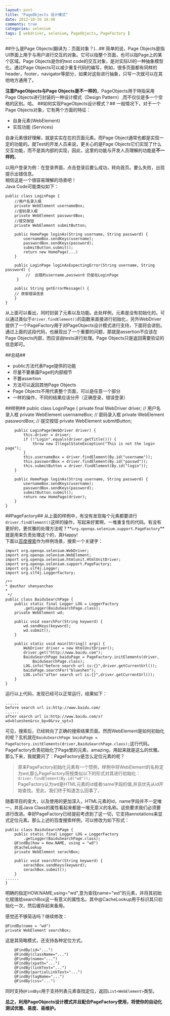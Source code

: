```yaml
---
layout: post
title: "PageObjects 设计模式"
date: 2012-10-16 16:40
comments: true
categories: selenium
tags: [ webdriver, selenium, PageObjects, PageFactory ]
---
```

##什么是Page Objects(翻译为：页面对象？)...##
简单的说，Page Objects是指UI界面上用于与用户进行交互的对象。它可以指整个页面，也可以指Page上的某个区域。Page Objects是你的test code的交互对象，是对实际UI的一种抽象模型化。通过Page Objects可以减少重复代码的编写，例如，很多页面都有同样的header，footer，navigator等部分，如果对这些进行抽象，只写一次就可以在其他地方通用了。  

**注意PageObjects与Page Objects是不一样的**，PageObjects用于特指采用Page Objects进行封装的一种设计模式（Design Pattern）,而不仅仅是多一个空格的区别。哈。
##如何实现PageObjects设计模式？##
一般情况下，对于一个Page Objects对象，它有两个方面的特征：  
 
* 自身元素(WebElement)  
* 实现功能 (Services)  
<!--more-->  

自身元素很好理解，就是实实在在的页面元素。而Page Object通常也都是实现一定的功能的。就Test的开发人员来说，更关心的是Page Objects它们实现了什么交互功能，而不是其内部的实现，因此，这里的功能与开发人员理解的功能是**不一样的**。   

以用户登录为例：在登录界面，点击登录后要么成功，转向首页。要么失败，出现提示出错信息。   
相信这是一个很容易理解的场景吧！  
Java Code可能类似如下：   

	public class LoginPage {
		//用户名录入框
		private WebElement usernameBox;
		//密码录入框
		private WebElement passwordBox;
		//提交按钮
		private WebElement submitButton;

    	public HomePage loginAs(String username, String password) {
			usernameBox.sendKeys(username);
			passwordBox.sendKeys(password);
			submitButton.submit();
        	return new HomePage(...)
    	}
    
    	public LoginPage loginAsExpectingError(String username, String password) {
       		 //  出错的username,password 仍留在LoginPage
   		 }
    
    	public String getErrorMessage() {
        // 获取错误信息
    	}
	}   
从上面可以看出，同时封装了元素以及功能。此处样例，元素是没有初始化的。可以通过类似于`driver.findElement()`的函数来直接进行初始化，另外WebDriver提供了一个PageFactory用于对PageObjects设计模式进行支持，下面将会讲到。  
通过上面的这段代码，也展现出了一个重要的问题，那就是assertion不应该在Page Objects内部，而应该由tests进行处理。Page Objects只是返回需要验证的信息即可。

##总结##
* public方法代表Page提供的功能
* 尽量不要暴露Page的内部细节
* 不要assertion
* 方法可以返回其他Page Objects
* Page Objects不用代表整个页面，可以是任意一个部分
* 一样的操作，不同的结果应该分开（正确登录，错误登录）   

##样例##
	public class LoginPage {
		private final WebDriver driver;
		// 用户名录入框
		private WebElement usernameBox;
		// 密码录入框
		private WebElement passwordBox;
		// 提交按钮
		private WebElement submitButton;

		public LoginPage(WebDriver driver) {
			this.driver = driver;
			if (!"Login".equals(driver.getTitle())) {
				throw new IllegalStateException("This is not the login page");
			}
			this.usernameBox = driver.findElement(By.id("username"));
			this.passwordBox = driver.findElement(By.id("passwd"));
			this.submitButton = driver.findElement(By.id("login"));
		}

		public HomePage loginAs(String username, String password) {
			usernameBox.sendKeys(username);
			passwordBox.sendKeys(password);
			submitButton.submit();
			return new HomePage(driver);
		}
	}

##PageFactory##
从上面的样例中，有没有发现每个元素都要进行`driver.findElement()`这样的操作，写起来好累啊，一堆重复性的代码。有没有更好的，更优雅的处理方法呢？**`org.openqa.selenium.support.PageFactory`**就是用来负责处理这个的，真Happy!   
下面以[百度搜索](http://www.baidu.com)作为样例场景，搜索一个关键字：	

	import org.openqa.selenium.WebDriver;
	import org.openqa.selenium.WebElement;
	import org.openqa.selenium.htmlunit.HtmlUnitDriver;
	import org.openqa.selenium.support.PageFactory;
	import org.slf4j.Logger;
	import org.slf4j.LoggerFactory;

	/**
 	* @author shenyanchao
 	* 
	 */
	public class BaiduSearchPage {
		public static final Logger LOG = LoggerFactory
			.getLogger(BaiduSearchPage.class);
		private WebElement wd;

		public void searchFor(String keyword) {
			wd.sendKeys(keyword);
			wd.submit();
		}

		public static void main(String[] args) {
			WebDriver driver = new HtmlUnitDriver();
			driver.get("http://www.baidu.com");
			BaiduSearchPage baiduPage = PageFactory.initElements(driver,
				BaiduSearchPage.class);
			LOG.info("before search url is:{}",driver.getCurrentUrl());
			baiduPage.searchFor("blueshen");
			LOG.info("after search url is:{}",driver.getCurrentUrl());
		}
	}
运行以上代码，发现已经可以正常运行，结果如下：

	......
	before search url is:http://www.baidu.com/
	......
	after search url is:http://www.baidu.com/s?wd=blueshen&rsv_bp=0&rsv_spt=3
可见，搜索后，已经转向了正确的搜索结果页面。然而WebElement是如何初始化的呢？玄机就在`BaiduSearchPage baiduPage = PageFactory.initElements(driver,BaiduSearchPage.class);`这行代码。PageFactory负责初始化了Page里的元素，amazing，用起来就是这么的优雅。   
那么下来，我就要问了：PageFactory是怎么定位元素的呢？   
>原来PageFactory初始化元素有一个惯例，样例中将WebElement的名称定为wd,那么PageFactory将按类似以下的形式对其进行初始化：    
`driver.findElement(By.id("wd"));`  
PageFactory认为wd是HTML元素的id或者name字段的值,并且优先从id开始查找。至此，我们终于知道怎么回事了。   

随着项目的变大，以及使用的更加深入，HTML元素的id，name字段并不一定唯一，并且Java Class的属性看起来都是一堆无意义的名称。这些要求我们必须要进行改进。幸好PageFactory已经提前考虑到了这一切，它支持annotations来显式定位元素。那么上述的百度搜索样例，可以修改为如下形式：   

	public class BaiduSearchPage {
		public static final Logger LOG = LoggerFactory
			.getLogger(BaiduSearchPage.class);
		@FindBy(how = How.NAME, using = "wd")
		@CacheLookup
		private WebElement serachBox;

		public void searchFor(String keyword) {
			serachBox.sendKeys(keyword);
			serachBox.submit();
		}
	......
	}
明确的指定HOW.NAME,using="wd",意为查找name="wd"的元素，并将其初始化赋值给searchBox这一有意义的属性名。其中@CacheLookup用于标识其只初始化一次，然后缓存起来备用。   

感觉还不够简洁吗？继续修改：  

 	@FindBy(name = "wd")
  	private WebElement searchBox;
这是其简略模式，还支持各种定位方式。   

		@FindBy(id="...")
		@FindBy(className="...")
		@FindBy(name="...")
		@FindBy(xpath="...")
		@FindBy(linkText="...")
		@FindBy(partialLinkText="...")
		@FindBy(tagName="...")
		@FindBy(css="...")
同时支持`@FindBys`用于支持列表元素查找定位，返回`List<WebElement>`类型。

**总之，利用PageObjects设计模式并且配合PageFactory使用，将使你的自动化测试优雅、易度、易维护。**